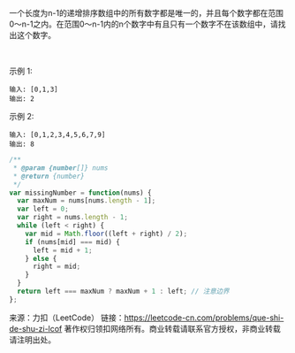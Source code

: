 一个长度为n-1的递增排序数组中的所有数字都是唯一的，并且每个数字都在范围0～n-1之内。在范围0～n-1内的n个数字中有且只有一个数字不在该数组中，请找出这个数字。

 

示例 1:
```
输入: [0,1,3]
输出: 2
```
示例 2:
```
输入: [0,1,2,3,4,5,6,7,9]
输出: 8
```

```js
/**
 * @param {number[]} nums
 * @return {number}
 */
var missingNumber = function(nums) {
  var maxNum = nums[nums.length - 1];
  var left = 0;
  var right = nums.length - 1;
  while (left < right) {
    var mid = Math.floor((left + right) / 2);
    if (nums[mid] === mid) {
      left = mid + 1;
    } else {
      right = mid;
    }
  }
  return left === maxNum ? maxNum + 1 : left; // 注意边界
};
```

来源：力扣（LeetCode）
链接：https://leetcode-cn.com/problems/que-shi-de-shu-zi-lcof
著作权归领扣网络所有。商业转载请联系官方授权，非商业转载请注明出处。
